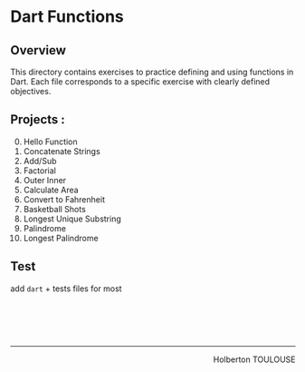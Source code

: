 # Dart Functions

## Overview
This directory contains exercises to practice defining and using functions in Dart. Each file corresponds to a specific exercise with clearly defined objectives.


## Projects :
0. Hello Function
1. Concatenate Strings
2. Add/Sub
3. Factorial
4. Outer Inner
5. Calculate Area
6. Convert to Fahrenheit
7. Basketball Shots
8. Longest Unique Substring
9. Palindrome
10. Longest Palindrome

## Test
add ``dart`` + tests files for most

<br><br>

<br/><hr>
<p align="right">Holberton TOULOUSE</p>

